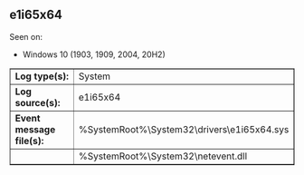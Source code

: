 ## e1i65x64

Seen on:
* Windows 10 (1903, 1909, 2004, 20H2)

<table border="1" class="docutils">
  <tbody>
    <tr>
      <td><b>Log type(s):</b></td>
      <td>System</td>
    </tr>
    <tr>
      <td><b>Log source(s):</b></td>
      <td>e1i65x64</td>
    </tr>
    <tr>
      <td><b>Event message file(s):</b></td>
      <td>%SystemRoot%\System32\drivers\e1i65x64.sys</td>
    </tr>
    <tr>
      <td>&nbsp;</td>
      <td>%SystemRoot%\System32\netevent.dll</td>
    </tr>
  </tbody>
</table>

&nbsp;

